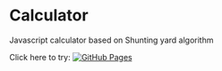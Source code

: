 # Calculator
Javascript calculator based on Shunting yard algorithm

Click here to try: [![GitHub Pages](https://img.shields.io/badge/GitHub-Pages-blue?logo=github)](https://T4IR0N.github.io/Calculator/)
